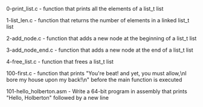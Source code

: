 0-print_list.c - function that prints all the elements of a list_t list

1-list_len.c - function that returns the number of elements in a linked list_t list

2-add_node.c - function that adds a new node at the beginning of a list_t list

3-add_node_end.c - function that adds a new node at the end of a list_t list

4-free_list.c - function that frees a list_t list

100-first.c - function that prints "You're beat! and yet, you must allow,\nI bore my house upon my back!\n" before the main function is executed

101-hello_holberton.asm - Write a 64-bit program in assembly that prints "Hello, Holberton" followed by a new line
